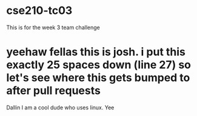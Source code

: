 # cse210-tc03
This is for the week 3 team challenge

yeehaw fellas this is josh. i put this exactly 25 spaces down (line 27) so let's see where this gets bumped to after pull requests
=======
Dallin
I am a cool dude who uses linux. Yee

